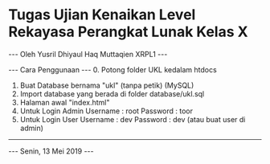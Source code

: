 # Tugas Ujian Kenaikan Level Rekayasa Perangkat Lunak Kelas X
--- Oleh Yusril Dhiyaul Haq Muttaqien XRPL1 ---

--- Cara Penggunaan ---
0. Potong folder UKL kedalam htdocs
1. Buat Database bernama "ukl" (tanpa petik) (MySQL)
2. Import database yang berada di folder database/ukl.sql
3. Halaman awal "index.html"
4. Untuk Login Admin
	Username : root
	Password : toor
5. Untuk Login User
	Username : dev
	Password : dev
	(atau buat user di admin)

--------------------------
--- Senin, 13 Mei 2019 ---